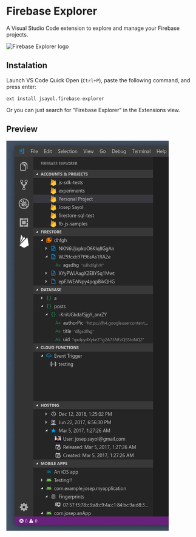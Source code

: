 # Firebase Explorer
A Visual Studio Code extension to explore and manage your Firebase projects.

![Firebase Explorer logo](assets/icon.png)

## Instalation
Launch VS Code Quick Open (`Ctrl+P`), paste the following command, and press enter:
```
ext install jsayol.firebase-explorer
```

Or you can just search for "Firebase Explorer" in the Extensions view.

## Preview

![Firebase Explorer screenshot](images/screenshot.png)
